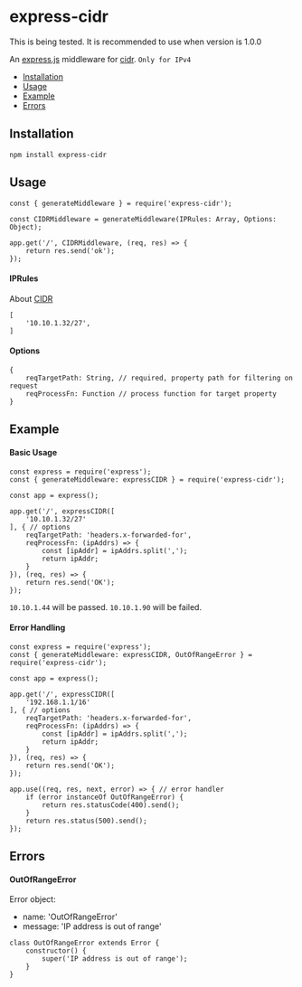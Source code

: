 # express-cidr
This is being tested. It is recommended to use when version is 1.0.0

An [express.js]( https://github.com/visionmedia/express ) middleware for
[cidr]( https://github.com/KanghoonYi/express-cidr ).
`Only for IPv4`

- [Installation](#installation)
- [Usage](#usage)
- [Example](#example)
- [Errors](#errors)

## Installation
```
npm install express-cidr
```

## Usage
```
const { generateMiddleware } = require('express-cidr');

const CIDRMiddleware = generateMiddleware(IPRules: Array, Options: Object);

app.get('/', CIDRMiddleware, (req, res) => {
    return res.send('ok');
});
```

#### IPRules
About [CIDR](https://en.wikipedia.org/wiki/Classless_Inter-Domain_Routing)
```
[
    '10.10.1.32/27',
]
```

#### Options
```
{
    reqTargetPath: String, // required, property path for filtering on request
    reqProcessFn: Function // process function for target property
}
```

## Example
#### Basic Usage
```
const express = require('express');
const { generateMiddleware: expressCIDR } = require('express-cidr');

const app = express();

app.get('/', expressCIDR([
    '10.10.1.32/27'
], { // options
    reqTargetPath: 'headers.x-forwarded-for',
    reqProcessFn: (ipAddrs) => {
        const [ipAddr] = ipAddrs.split(',');
        return ipAddr;
    }
}), (req, res) => {
    return res.send('OK');
});

```
`10.10.1.44` will be passed.
`10.10.1.90` will be failed.

#### Error Handling
```
const express = require('express');
const { generateMiddleware: expressCIDR, OutOfRangeError } = require('express-cidr');

const app = express();

app.get('/', expressCIDR([
    '192.168.1.1/16'
], { // options
    reqTargetPath: 'headers.x-forwarded-for',
    reqProcessFn: (ipAddrs) => {
        const [ipAddr] = ipAddrs.split(',');
        return ipAddr;
    }
}), (req, res) => {
    return res.send('OK');
});

app.use((req, res, next, error) => { // error handler
    if (error instanceOf OutOfRangeError) {
        return res.statusCode(400).send();
    }
    return res.status(500).send();
});

```

## Errors

#### OutOfRangeError
Error object:

* name: 'OutOfRangeError'
* message: 'IP address is out of range'

```
class OutOfRangeError extends Error {
    constructor() {
        super('IP address is out of range');
    }
}
```

